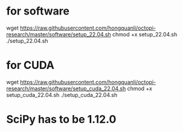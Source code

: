 # for software

wget https://raw.githubusercontent.com/hongquanli/octopi-research/master/software/setup_22.04.sh
chmod +x setup_22.04.sh
./setup_22.04.sh

# for CUDA

wget https://raw.githubusercontent.com/hongquanli/octopi-research/master/software/setup_cuda_22.04.sh
chmod +x setup_cuda_22.04.sh
./setup_cuda_22.04.sh

# SciPy has to be 1.12.0


